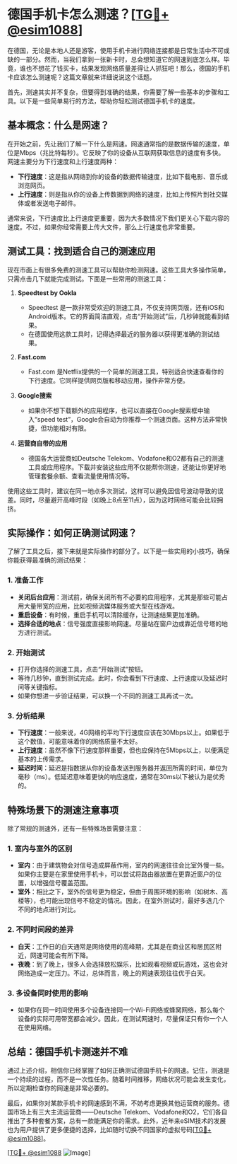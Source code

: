 # 德国手机卡怎么测速？[[TG💪+ @esim1088](https://t.me/s/esim1088)]

在德国，无论是本地人还是游客，使用手机卡进行网络连接都是日常生活中不可或缺的一部分。然而，当我们拿到一张新卡时，总会想知道它的网速到底怎么样。毕竟，谁也不想花了钱买卡，结果发现网络质量差得让人抓狂吧！那么，德国的手机卡应该怎么测速呢？这篇文章就来详细说说这个话题。

首先，测速其实并不复杂，但要得到准确的结果，你需要了解一些基本的步骤和工具。以下是一些简单易行的方法，帮助你轻松测试德国手机卡的速度。

## 基本概念：什么是网速？

在开始之前，先让我们了解一下什么是网速。网速通常指的是数据传输的速度，单位是Mbps（兆比特每秒）。它反映了你的设备从互联网获取信息的速度有多快。网速主要分为下行速度和上行速度两种：

- **下行速度**：这是指从网络到你的设备的数据传输速度，比如下载电影、音乐或浏览网页。
- **上行速度**：则是指从你的设备上传数据到网络的速度，比如上传照片到社交媒体或者发送电子邮件。

通常来说，下行速度比上行速度更重要，因为大多数情况下我们更关心下载内容的速度。不过，如果你经常需要上传大文件，那么上行速度也非常重要。

## 测试工具：找到适合自己的测速应用

现在市面上有很多免费的测速工具可以帮助你检测网速。这些工具大多操作简单，只需点击几下就能完成测试。下面是一些常用的测速工具：

1. **Speedtest by Ookla**
   - Speedtest 是一款非常受欢迎的测速工具，不仅支持网页版，还有iOS和Android版本。它的界面简洁直观，点击“开始测试”后，几秒钟就能看到结果。
   - 在德国使用这款工具时，记得选择最近的服务器以获得更准确的测试结果。

2. **Fast.com**
   - Fast.com 是Netflix提供的一个简单的测速工具，特别适合快速查看你的下行速度。它同样提供网页版和移动应用，操作非常方便。

3. **Google搜索**
   - 如果你不想下载额外的应用程序，也可以直接在Google搜索框中输入“speed test”，Google会自动为你推荐一个测速页面。这种方法非常快捷，但功能相对有限。

4. **运营商自带的应用**
   - 德国各大运营商如Deutsche Telekom、Vodafone和O2都有自己的测速工具或应用程序。下载并安装这些应用不仅能帮你测速，还能让你更好地管理套餐余额、查看流量使用情况等。

使用这些工具时，建议在同一地点多次测试，这样可以避免因信号波动导致的误差。同时，尽量避开高峰时段（如晚上8点至11点），因为这时网络可能会比较拥挤。

## 实际操作：如何正确测试网速？

了解了工具之后，接下来就是实际操作的部分了。以下是一些实用的小技巧，确保你能获得最准确的测试结果：

### 1. 准备工作
- **关闭后台应用**：测试前，确保关闭所有不必要的应用程序，尤其是那些可能占用大量带宽的应用，比如视频流媒体服务或大型在线游戏。
- **重启设备**：有时候，重启手机可以清除缓存，让测速结果更加准确。
- **选择合适的地点**：信号强度直接影响网速。尽量站在窗户边或靠近信号塔的地方进行测试。

### 2. 开始测试
- 打开你选择的测速工具，点击“开始测试”按钮。
- 等待几秒钟，直到测试完成。此时，你会看到下行速度、上行速度以及延迟时间等关键指标。
- 如果你想进一步验证结果，可以换一个不同的测速工具再试一次。

### 3. 分析结果
- **下行速度**：一般来说，4G网络的平均下行速度应该在30Mbps以上。如果低于这个数值，可能意味着你的网络质量不太好。
- **上行速度**：虽然不像下行速度那样重要，但也应保持在5Mbps以上，以便满足基本的上传需求。
- **延迟时间**：延迟是指数据从你的设备发送到服务器并返回所需的时间，单位为毫秒（ms）。低延迟意味着更快的响应速度，通常在30ms以下被认为是优秀的。

## 特殊场景下的测速注意事项

除了常规的测速外，还有一些特殊场景需要注意：

### 1. 室内与室外的区别
- **室内**：由于建筑物会对信号造成屏蔽作用，室内的网速往往会比室外慢一些。如果你主要是在家里使用手机卡，可以尝试将路由器放置在更靠近窗户的位置，以增强信号覆盖范围。
- **室外**：相比之下，室外的信号更为稳定，但由于周围环境的影响（如树木、高楼等），也可能出现信号不稳定的情况。因此，在室外测试时，最好多选几个不同的地点进行对比。

### 2. 不同时间段的差异
- **白天**：工作日的白天通常是网络使用的高峰期，尤其是在商业区和居民区附近，网速可能会有所下降。
- **夜晚**：到了晚上，很多人会选择放松娱乐，比如观看视频或玩游戏，这也会对网络造成一定压力。不过，总体而言，晚上的网速表现往往优于白天。

### 3. 多设备同时使用的影响
- 如果你在同一时间使用多个设备连接同一个Wi-Fi网络或蜂窝网络，那么每个设备的实际可用带宽都会减少。因此，在测试网速时，尽量保证只有你一个人在使用网络。

## 总结：德国手机卡测速并不难

通过上述介绍，相信你已经掌握了如何正确测试德国手机卡的网速。记住，测速是一个持续的过程，而不是一次性任务。随着时间推移，网络状况可能会发生变化，所以定期检查你的网速是非常必要的。

最后，如果你对某款手机卡的网速感到不满，不妨考虑更换其他运营商的服务。德国市场上有三大主流运营商——Deutsche Telekom、Vodafone和O2，它们各自推出了多种套餐方案，总有一款能满足你的需求。此外，近年来eSIM技术的发展也为用户提供了更多便捷的选择，比如随时切换不同国家的虚拟号码[[TG💪+ @esim1088](https://t.me/s/esim1088)]。

[[TG💪+ @esim1088](https://t.me/s/esim1088) ![Image](https://i.postimg.cc/4NQfJmqS/Snipaste-2025-05-13-00-14-12.png)]